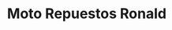 ---
title: "Moto Repuestos Ronald"
url: /villa-altagracia/moto-repuestos-ronald/
shop: piezas de automóviles
---